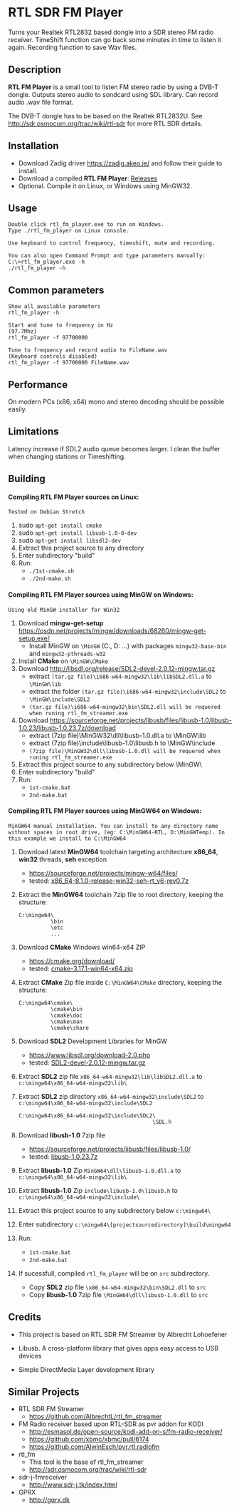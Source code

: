 RTL SDR FM Player
===================
Turns your Realtek RTL2832 based dongle into a SDR stereo FM radio receiver.
TimeShift function can go back some minutes in time to listen it again.
Recording function to save Wav files.


Description
-----------
**RTL FM Player** is a small tool to listen FM stereo radio by using a DVB-T dongle.
Outputs stereo audio to sondcard using SDL library.
Can record audio .wav file format.

The DVB-T dongle has to be based on the Realtek RTL2832U.
See http://sdr.osmocom.org/trac/wiki/rtl-sdr for more RTL SDR details.


Installation
------------
- Download Zadig driver https://zadig.akeo.ie/ and follow their guide to install.
- Download a compiled **RTL FM Player**: [Releases](https://github.com/rafaelferrari0/rtl_fm_player/releases)
- Optional. Compile it on Linux, or Windows using MinGW32.


Usage
-----

    Double click rtl_fm_player.exe to run on Windows.
    Type ./rtl_fm_player on Linux console.

    Use keyboard to control frequency, timeshift, mute and recording.

    You can also open Command Prompt and type parameters manually:
    C:\>rtl_fm_player.exe -h
    ./rtl_fm_player -h


Common parameters
-------

    Show all available parameters
    rtl_fm_player -h

    Start and tune to frequency in Hz 
    (97.7Mhz)
    rtl_fm_player -f 97700000

    Tune to frequency and record audio to FileName.wav
    (Keyboard controls disabled)
    rtl_fm_player -f 97700000 FileName.wav


Performance
--------------
On modern PCs (x86, x64) mono and stereo decoding should be possible easily.


Limitations
--------------
Latency increase if SDL2 audio queue becomes larger. I clean the buffer when changing stations or Timeshifting.


Building
-------


#### Compiling RTL FM Player sources on Linux:
`Tested on Debian Stretch`


1. sudo `apt-get install cmake`
2. sudo `apt-get install libusb-1.0-0-dev`
3. sudo `apt-get install libsdl2-dev`
4. Extract this project source to any directory
5. Enter subdirectory "build"
6. Run:
    - `./1st-cmake.sh`
    - `./2nd-make.sh`


#### Compiling RTL FM Player sources using MinGW on Windows:
`Using old MinGW installer for Win32`

1. Download **mingw-get-setup** https://osdn.net/projects/mingw/downloads/68260/mingw-get-setup.exe/
    - Install MinGW on `\MinGW` (C:, D: ...) with packages `mingw32-base-bin` and `mingw32-pthreads-w32`
2. Install **CMake** on `\MinGW\CMake`
3. Download http://libsdl.org/release/SDL2-devel-2.0.12-mingw.tar.gz
    - extract `(tar.gz file)\i686-w64-mingw32\lib\libSDL2.dll.a` to `\MinGW\lib`
    - extract the folder `(tar.gz file)\i686-w64-mingw32\include\SDL2` to `\MinGW\include\SDL2`
    - `(tar.gz file)\i686-w64-mingw32\bin\SDL2.dll will be requered when runing rtl_fm_streamer.exe`
4. Download https://sourceforge.net/projects/libusb/files/libusb-1.0/libusb-1.0.23/libusb-1.0.23.7z/download 
    - extract (7zip file)\MinGW32\dll\libusb-1.0.dll.a to \MinGW\lib 
    - extract (7zip file)\include\libusb-1.0\libusb.h to \MinGW\include
    - `(7zip file)\MinGW32\dll\libusb-1.0.dll will be requered when runing rtl_fm_streamer.exe`
5. Extract this project source to any subdirectory below \MinGW\
6. Enter subdirectory "build"
7. Run:
    - `1st-cmake.bat`
    - `2nd-make.bat`


#### Compiling RTL FM Player sources using MinGW64 on Windows:
`MinGW64 manual installation. You can install to any directory name without spaces in root drive, (eg: C:\MinGW64-RTL, D:\MinGWTemp). In this example we install to C:\MinGW64`


1. Download latest **MinGW64** toolchain targeting architecture **x86_64**, **win32** threads, **seh** exception
    - https://sourceforge.net/projects/mingw-w64/files/
    - tested: [x86_64-8.1.0-release-win32-seh-rt_v6-rev0.7z](https://sourceforge.net/projects/mingw-w64/files/Toolchains%20targetting%20Win64/Personal%20Builds/mingw-builds/8.1.0/threads-win32/seh/x86_64-8.1.0-release-win32-seh-rt_v6-rev0.7z/download)
2. Extract the **MinGW64** toolchain 7zip file to root directory, keeping the structure:
    ```
    C:\mingw64\
              \bin
              \etc
              ...
    ```
3. Download **CMake** Windows win64-x64 ZIP
    - https://cmake.org/download/
    - tested: [cmake-3.17.1-win64-x64.zip](https://github.com/Kitware/CMake/releases/download/v3.17.1/cmake-3.17.1-win64-x64.zip)
4. Extract **CMake** Zip file inside `C:\MinGW64\CMake` directory, keeping the structure:
    ```
    C:\mingw64\cmake\
              \cmake\bin
              \cmake\doc
              \cmake\man
              \cmake\share
    ```
5. Download **SDL2** Development Libraries for MinGW
    - https://www.libsdl.org/download-2.0.php
    - tested: [SDL2-devel-2.0.12-mingw.tar.gz](https://www.libsdl.org/release/SDL2-devel-2.0.12-mingw.tar.gz)
6. Extract **SDL2** zip file `x86_64-w64-mingw32\lib\libSDL2.dll.a` to `c:\mingw64\x86_64-w64-mingw32\lib\`
7. Extract **SDL2** zip directory `x86_64-w64-mingw32\include\SDL2` to `c:\mingw64\x86_64-w64-mingw32\include\SDL2`
    ```
    C:\mingw64\x86_64-w64-mingw32\include\SDL2\
                                              \SDL.h
    ```
8. Download **libusb-1.0** 7zip file
    - https://sourceforge.net/projects/libusb/files/libusb-1.0/
    - tested: [libusb-1.0.23.7z](https://sourceforge.net/projects/libusb/files/libusb-1.0/libusb-1.0.23/libusb-1.0.23.7z/download)
9. Extract **libusb-1.0** Zip `MinGW64\dll\libusb-1.0.dll.a` to `c:\mingw64\x86_64-w64-mingw32\lib\`
10. Extract **libusb-1.0** Zip `include\libusb-1.0\libusb.h` to `c:\mingw64\x86_64-w64-mingw32\include\`

11. Extract this project source to any subdirectory below `c:\mingw64\`
12. Enter subdirectory `c:\mingw64\[projectsourcedirectory]\build\mingw64`
13. Run:
    - `1st-cmake.bat`
    - `2nd-make.bat`
14. If sucessfull, compiled `rtl_fm_player` will be on `src` subdirectory.
    - Copy **SDL2** zip file `\x86_64-w64-mingw32\bin\SDL2.dll` to `src`
    - Copy **libusb-1.0** 7zip file `\MinGW64\dll\libusb-1.0.dll` to `src`
    

Credits
-------

- This project is based on RTL SDR FM Streamer by Albrecht Lohoefener

- Libusb. A cross-platform library that gives apps easy access to USB devices

- Simple DirectMedia Layer development library


Similar Projects
----------------
- RTL SDR FM Streamer
  - https://github.com/AlbrechtL/rtl_fm_streamer
- FM Radio receiver based upon RTL-SDR as pvr addon for KODI
  - http://esmasol.de/open-source/kodi-add-on-s/fm-radio-receiver/
  - https://github.com/xbmc/xbmc/pull/6174
  - https://github.com/AlwinEsch/pvr.rtl.radiofm
- rtl_fm
  - This tool is the base of rtl_fm_streamer
  - http://sdr.osmocom.org/trac/wiki/rtl-sdr
- sdr-j-fmreceiver
  - http://www.sdr-j.tk/index.html
- GPRX
  - http://gqrx.dk

